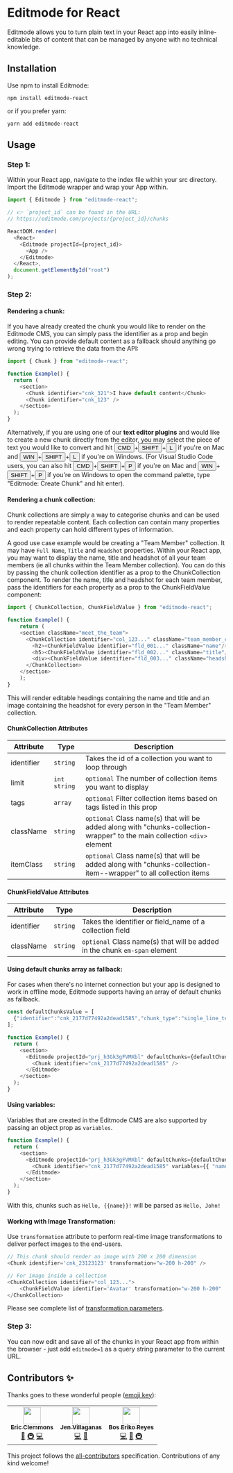 # Editmode for React

Editmode allows you to turn plain text in your React app into easily inline-editable bits of content that can be managed by anyone with no technical knowledge.

## Installation

Use npm to install Editmode:

```
npm install editmode-react
```

or if you prefer yarn:

```
yarn add editmode-react
```

## Usage

### Step 1:

Within your React app, navigate to the index file within your src directory.
Import the Editmode wrapper and wrap your App within.
<div class="project-id-holder"></div>

```js
import { Editmode } from "editmode-react";

// 👉 `project_id` can be found in the URL:
// https://editmode.com/projects/{project_id}/chunks

ReactDOM.render(
  <React>
    <Editmode projectId={project_id}>
      <App />
    </Editmode>
  </React>,
  document.getElementById("root")
);
```

### Step 2:

#### Rendering a chunk:

If you have already created the chunk you would like to render on the Editmode CMS, you can simply pass the identifier as a prop and begin editing.
You can provide default content as a fallback should anything go wrong trying to retrieve the data from the API:

```js
import { Chunk } from "editmode-react";

function Example() {
  return (
    <section>
      <Chunk identifier="cnk_321">I have default content</Chunk>
      <Chunk identifier="cnk_123" />
    </section>
  );
}
```

Alternatively, if you are using one of our **text editor plugins** and would like to create a new chunk directly from the editor, you may select the piece of text you would like to convert and hit <button class="display-button">CMD</button>+<button class="display-button">SHIFT</button>+<button class="display-button">L</button> if you're on Mac and <button class="display-button">WIN</button>+<button class="display-button">SHIFT</button>+<button class="display-button">L</button> if you're on Windows. (For Visual Studio Code users, you can also hit <button class="display-button">CMD</button>+<button class="display-button">SHIFT</button>+<button class="display-button">P</button> if you're on Mac and <button class="display-button">WIN</button>+<button class="display-button">SHIFT</button>+<button class="display-button">P</button> if you're on Windows to open the command palette, type "Editmode: Create Chunk" and hit enter).

#### Rendering a chunk collection:

Chunk collections are simply a way to categorise chunks and can be used to render repeatable content.
Each collection can contain many properties and each property can hold different types of information.

A good use case example would be creating a "Team Member" collection. It may have `Full Name`, `Title` and `Headshot` properties. Within your React app, you may want to display the name, title and headshot of all your team members (ie all chunks within the Team Member collection). You can do this by passing the chunk collection identifier as a prop to the ChunkCollection component. To render the name, title and headshot for each team member, pass the identifiers for each property as a prop to the ChunkFieldValue component:

```js
import { ChunkCollection, ChunkFieldValue } from "editmode-react";

function Example() {
	return (
    <section className="meet_the_team">
      <ChunkCollection identifier="col_123..." className="team_member_container" itemClass="team_member">
        <h2><ChunkFieldValue identifier="fld_001..." className="name"/><h2>
        <h5><ChunkFieldValue identifier="fld_002..." className="title"/></h5>
        <div><ChunkFieldValue identifier="fld_003..." className="headshot"/></div>
      </ChunkCollection>
    </section>
	);
}
```

This will render editable headings containing the name and title and an image containing the headshot for every person in the "Team Member" collection.
#### ChunkCollection Attributes
|Attribute|Type|Description|
|---|---|---|
| identifier | `string` | Takes the id of a collection you want to loop through |
| limit | `int` `string` |`optional` The number of collection items you want to display  |
| tags | `array` |`optional` Filter collection items based on tags listed in this prop  |
| className | `string` | `optional` Class name(s) that will be added along with "chunks-collection-wrapper" to the main collection `<div>` element |
| itemClass | `string` | `optional` Class name(s) that will be added along with "chunks-collection-item--wrapper" to all collection items |

#### ChunkFieldValue Attributes
|Attribute|Type|Description|
|---|---|---|
| identifier | `string` | Takes the identifier or field_name of a collection field |
| className | `string` | `optional` Class name(s) that will be added in the chunk `em-span` element |

#### Using default chunks array as fallback:

For cases when there's no internet connection but your app is designed to work in offline mode, Editmode supports having an array of default chunks as fallback.

```js
const defaultChunksValue = [
  {"identifier":"cnk_2177d77492a2dead1585","chunk_type":"single_line_text","project_id":"prj_h3Gk3gFVMXbl","branch_id":"d1dWhVyF85Yr","master_branch":true,"content_key":"","content":"This is a single line text!"},
];

function Example() {
  return (
    <section>
      <Editmode projectId="prj_h3Gk3gFVMXbl" defaultChunks={defaultChunksValue}>
        <Chunk identifier="cnk_2177d77492a2dead1585" />
      </Editmode>
    </section>
  );
}
```

#### Using variables:

Variables that are created in the Editmode CMS are also supported by passing an object prop as `variables`.

```js
function Example() {
  return (
    <section>
      <Editmode projectId="prj_h3Gk3gFVMXbl" defaultChunks={defaultChunksValue}>
        <Chunk identifier="cnk_2177d77492a2dead1585" variables={{ "name": "John" }} />
      </Editmode>
    </section>
  );
}
```

With this, chunks such as `Hello, {{name}}!` will be parsed as `Hello, John!`

#### Working with Image Transformation:
Use `transformation` attribute to perform real-time image transformations to deliver perfect images to the end-users.

```js
// This chunk should render an image with 200 x 200 dimension
<Chunk identifier='cnk_23123123' transformation="w-200 h-200" />

// For image inside a collection
<ChunkCollection identifier="col_123...">
	<ChunkFieldValue identifier='Avatar' transformation="w-200 h-200"  />
</ChunkCollection>
```
Please see complete list of [transformation parameters](https://editmode.com/docs#/imagekit_properties).

### Step 3:

You can now edit and save all of the chunks in your React app from within the browser - just add `editmode=1` as a query string parameter to the current URL.

<div class="contributors-section"></div>

## Contributors ✨

Thanks goes to these wonderful people ([emoji key](https://allcontributors.org/docs/en/emoji-key)):

<!-- ALL-CONTRIBUTORS-LIST:START - Do not remove or modify this section -->
<!-- prettier-ignore-start -->
<!-- markdownlint-disable -->
<table>
  <tr>
    <td align="center"><a href="https://ericclemmons.com/"><img src="https://avatars0.githubusercontent.com/u/15182?v=4?s=40" width="40px;" alt=""/><br /><sub><b>Eric Clemmons</b></sub></a><br /><a href="https://github.com/Editmode-app/editmode-react/commits?author=ericclemmons" title="Documentation">📖</a> <a href="#infra-ericclemmons" title="Infrastructure (Hosting, Build-Tools, etc)">🚇</a> <a href="https://github.com/Editmode-app/editmode-react/commits?author=ericclemmons" title="Code">💻</a></td>
    <td align="center"><a href="https://github.com/puuripurii"><img src="https://avatars1.githubusercontent.com/u/26903002?v=4?s=40" width="40px;" alt=""/><br /><sub><b>Jen Villaganas</b></sub></a><br /><a href="https://github.com/Editmode-app/editmode-react/commits?author=puuripurii" title="Code">💻</a> <a href="https://github.com/Editmode-app/editmode-react/commits?author=puuripurii" title="Documentation">📖</a></td>
    <td align="center"><a href="http://boseriko.com/"><img src="https://avatars1.githubusercontent.com/u/10940193?v=4?s=40" width="40px;" alt=""/><br /><sub><b>Bos Eriko Reyes</b></sub></a><br /><a href="https://github.com/Editmode-app/editmode-react/commits?author=BosEriko" title="Code">💻</a> <a href="https://github.com/Editmode-app/editmode-react/commits?author=BosEriko" title="Documentation">📖</a> <a href="#infra-BosEriko" title="Infrastructure (Hosting, Build-Tools, etc)">🚇</a></td>
  </tr>
</table>

<!-- markdownlint-restore -->
<!-- prettier-ignore-end -->
<!-- ALL-CONTRIBUTORS-LIST:END -->

This project follows the [all-contributors](https://github.com/all-contributors/all-contributors) specification. Contributions of any kind welcome!
